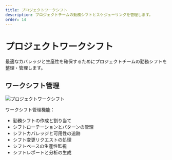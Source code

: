 ```yaml
---
title: プロジェクトワークシフト
description: プロジェクトチームの勤務シフトとスケジューリングを管理します。
order: 14
---
```


# プロジェクトワークシフト

最適なカバレッジと生産性を確保するためにプロジェクトチームの勤務シフトを整理・管理します。

## ワークシフト管理

![プロジェクトワークシフト](/guide-books/web-version/14-project-workshift.jpg)

ワークシフト管理機能：
- 勤務シフトの作成と割り当て
- シフトローテーションとパターンの管理
- シフトカバレッジと可用性の追跡
- シフト変更リクエストの処理
- シフトベースの生産性監視
- シフトレポートと分析の生成
